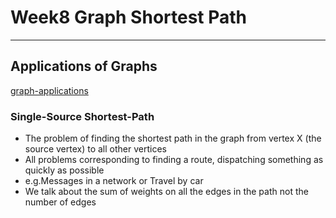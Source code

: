 # Week8 Graph Shortest Path

---

## Applications of Graphs

[graph-applications](images/graph-applications.png)

### Single-Source Shortest-Path

- The problem of finding the shortest path in the graph from vertex X (the source vertex) to all other vertices
- All problems corresponding to finding a route, dispatching something as quickly as possible
- e.g.Messages in a network or Travel by car
- We talk about the sum of weights on all the edges in the path not the number of edges
